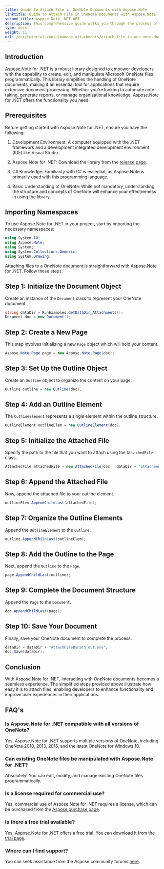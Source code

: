 ```yaml
---
title: Guide to Attach File in OneNote Documents with Aspose.Note
linktitle: Guide to Attach File in OneNote Documents with Aspose.Note
second_title: Aspose.Note .NET API
description: This comprehensive guide walks you through the process of programmatically attaching files to OneNote documents, allowing you to elevate your note-taking and document management tasks. With clear, step-by-step instructions and helpful FAQs.
type: docs
weight: 11
url: /net/tutorials/note/manage-attachments/attach-file-in-one-note-documents/
---
```

## Introduction

Aspose.Note for .NET is a robust library designed to empower developers with the capability to create, edit, and manipulate Microsoft OneNote files programmatically. This library simplifies the handling of OneNote documents, making it an essential tool for applications that require extensive document processing. Whether you're looking to automate note-taking, generate reports, or manage organizational knowledge, Aspose.Note for .NET offers the functionality you need.

## Prerequisites

Before getting started with Aspose.Note for .NET, ensure you have the following:

1. Development Environment: A computer equipped with the .NET framework and a development integrated development environment (IDE) like Visual Studio.
  
2. Aspose.Note for .NET: Download the library from the [release page](https://releases.aspose.com/note/net/).

3. C# Knowledge: Familiarity with C# is essential, as Aspose.Note is primarily used with this programming language.

4. Basic Understanding of OneNote: While not mandatory, understanding the structure and concepts of OneNote will enhance your effectiveness in using the library.

## Importing Namespaces

To use Aspose.Note for .NET in your project, start by importing the necessary namespaces:

```csharp
using System.IO;
using Aspose.Note;
using System;
using System.Collections.Generic;
using System.Drawing;
```

Attaching files to a OneNote document is straightforward with Aspose.Note for .NET. Follow these steps:

## Step 1: Initialize the Document Object

Create an instance of the `Document` class to represent your OneNote document.

```csharp
string dataDir = RunExamples.GetDataDir_Attachments();
Document doc = new Document();
```

## Step 2: Create a New Page

This step involves initializing a new `Page` object which will hold your content.

```csharp
Aspose.Note.Page page = new Aspose.Note.Page(doc);
```

## Step 3: Set Up the Outline Object

Create an `Outline` object to organize the content on your page.

```csharp
Outline outline = new Outline(doc);
```

## Step 4: Add an Outline Element

The `OutlineElement` represents a single element within the outline structure.

```csharp
OutlineElement outlineElem = new OutlineElement(doc);
```

## Step 5: Initialize the Attached File

Specify the path to the file that you want to attach using the `AttachedFile` class.

```csharp
AttachedFile attachedFile = new AttachedFile(doc,  dataDir + "attachment.txt");
```

## Step 6: Append the Attached File

Now, append the attached file to your outline element.

```csharp
outlineElem.AppendChildLast(attachedFile);
```

## Step 7: Organize the Outline Elements

Append the `OutlineElement` to the `Outline`.

```csharp
outline.AppendChildLast(outlineElem);
```

## Step 8: Add the Outline to the Page

Next, append the `Outline` to the `Page`.

```csharp
page.AppendChildLast(outline);
```

## Step 9: Complete the Document Structure

Append the `Page` to the `Document`.

```csharp
doc.AppendChildLast(page);
```

## Step 10: Save Your Document

Finally, save your OneNote document to complete the process.

```csharp
dataDir = dataDir + "AttachFileByPath_out.one";
doc.Save(dataDir);
```

## Conclusion

With Aspose.Note for .NET, interacting with OneNote documents becomes a seamless experience. The simplified steps provided above illustrate how easy it is to attach files, enabling developers to enhance functionality and improve user experiences in their applications.

## FAQ's

### Is Aspose.Note for .NET compatible with all versions of OneNote?

Yes, Aspose.Note for .NET supports multiple versions of OneNote, including OneNote 2010, 2013, 2016, and the latest OneNote for Windows 10.

### Can existing OneNote files be manipulated with Aspose.Note for .NET?

Absolutely! You can edit, modify, and manage existing OneNote files programmatically.

### Is a license required for commercial use?

Yes, commercial use of Aspose.Note for .NET requires a license, which can be purchased from the [Aspose purchase page](https://purchase.conholdate.com/buy).

### Is there a free trial available?

Yes, Aspose.Note for .NET offers a free trial. You can download it from the [trial page](https://releases.aspose.com/).

### Where can I find support?

You can seek assistance from the Aspose community forums [here](https://forum.aspose.com/c/note/28).
